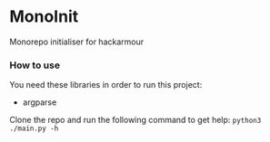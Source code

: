 # MonoInit
Monorepo initialiser for hackarmour

### How to use
You need these libraries in order to run this project:
- argparse

Clone the repo and run the following command to get help: 
`python3 ./main.py -h`